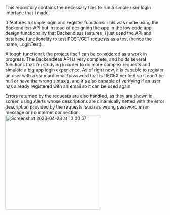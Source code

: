 This repository contains the necessary files to run a simple user login interface that i made.

It features a simple login and register functions. This was made using the Backendless API but instead of designing the app in the low code app design
functionality that Backendless features, i just used the API and database functionality to test POST/GET requests as a test (hence the name, LoginTest).

Altough functional, the project itself can be considered as a work in progress. The Backendless API is very complete, and holds several functions that i'm 
studying in order to do more complex requests and simulate a big app login experience. As of right now, it is capable to register an user with a standard
email/password that is REGEX verified so it can't be null or have the wrong sintaxis, and it's also capable of verifying if an user has already registered
with an email so it can be used again.

Errors returned by the requests are also handled, as they are shown in screen using Alerts whose descriptions are dinamically setted with the error
description provided by the requests, such as wrong password error message or no internet connection.
<img width="300" alt="Screenshot 2023-04-28 at 13 00 57" src="https://user-images.githubusercontent.com/70918171/235197121-dcda9ef1-247c-4796-b47f-8ae692fa3be1.png">
